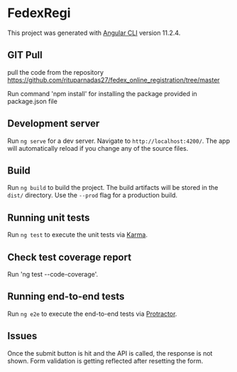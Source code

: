 # FedexRegi

This project was generated with [Angular CLI](https://github.com/angular/angular-cli) version 11.2.4.


## GIT Pull

pull the code from the repository https://github.com/rituparnadas27/fedex_online_registration/tree/master

Run command 'npm install' for installing the package provided in package.json file


## Development server

Run `ng serve` for a dev server. Navigate to `http://localhost:4200/`. The app will automatically reload if you change any of the source files.


## Build

Run `ng build` to build the project. The build artifacts will be stored in the `dist/` directory. Use the `--prod` flag for a production build.

## Running unit tests

Run `ng test` to execute the unit tests via [Karma](https://karma-runner.github.io).

## Check test coverage report

Run 'ng test --code-coverage'.

## Running end-to-end tests

Run `ng e2e` to execute the end-to-end tests via [Protractor](http://www.protractortest.org/).

## Issues

Once the submit button is hit and the API is called, the response is not shown.
Form validation is getting reflected after resetting the form.

